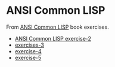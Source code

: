 

# ANSI Common LISP

<div class="org-center">
<p>
From <a href="http://www.paulgraham.com/acl.html">ANSI Common LISP</a> book exercises.
</p>
</div>

-   [ANSI Common LISP exercise-2](docs/exercise-2.md)
-   [exercises-3](docs/exercise-3.md)
-   [exercise-4](docs/exercise-4.md)
-   [exercise-5](docs/exercise-5.md)


